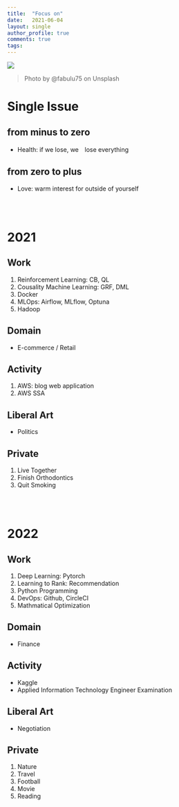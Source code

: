 ```yaml
---
title:  "Focus on"
date:   2021-06-04
layout: single
author_profile: true
comments: true
tags:
---
```


![](https://images.unsplash.com/photo-1545161296-d9c2c241f2ad?ixid=MnwxMjA3fDB8MHxwaG90by1wYWdlfHx8fGVufDB8fHx8&ixlib=rb-1.2.1&auto=format&fit=crop&w=634&q=80)
> Photo by @fabulu75 on Unsplash

# Single Issue
## from minus to zero
- Health: if we lose, we　lose everything
## from zero to plus
- Love: warm interest for outside of yourself

<br />
<br />

# 2021
## Work
1. Reinforcement Learning: CB, QL
2. Cousality Machine Learning: GRF, DML
3. Docker
4. MLOps: Airflow, MLflow, Optuna
5. Hadoop

## Domain
- E-commerce / Retail

## Activity
1. AWS: blog web application
2. AWS SSA

## Liberal Art
- Politics

## Private
1. Live Together
2. Finish Orthodontics
3. Quit Smoking
      
<br />
<br />
        
# 2022
## Work
1. Deep Learning: Pytorch
2. Learning to Rank: Recommendation
3. Python Programming
4. DevOps: Github, CircleCI
5. Mathmatical Optimization

## Domain
- Finance
 
## Activity
- Kaggle
- Applied Information Technology Engineer Examination

## Liberal Art
- Negotiation

## Private
1. Nature
2. Travel
3. Football
4. Movie
5. Reading
